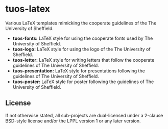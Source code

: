 # tuos-latex
Various LaTeX templates mimicking the cooperate guidelines of the The
University of Sheffield.

* **tuos-fonts:** LaTeX style for using the cooperate fonts used by 
  The University of Sheffield.
* **tuos-logo:** LaTeX style for using the logo of the The University of
   Sheffield.
* **tuos-letter:** LaTeX style for writing letters that follow the 
  cooperate guidelines of The University of Sheffield.
* **tuos-presentation:** LaTeX style for presentations following 
    the guidelines of The University of Sheffield.
* **tuos-poster:** LaTeX style for poster following the guidelines 
    of The University of Sheffield.

## License
If not otherwise stated, all sub-projects are dual-licensed under a
2-clause BSD-style license and/or the LPPL version 1 or any later 
version. 
